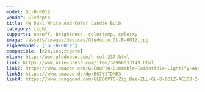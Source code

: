 ```yaml
---
model: GL-B-001Z
vendor: Gledopto
title: 4W Dual White And Color Candle Bulb
category: light
supports: on/off, brightness, colortemp, colorxy
image: /assets/images/devices/Gledopto_GL-B-001Z.jpg
zigbeemodel: ['GL-B-001Z']
compatible: [z2m,iob,zigate]
mlink: http://www.gledopto.com/h-col-337.html
link: https://www.aliexpress.com/item/32968033149.html
link2: https://www.amazon.com/GLEDOPTO-Dimmable-Compatible-Lightify-Android/dp/B07R12DYLF/
link3: https://www.amazon.de/dp/B07Y1TDMR3
link4: https://www.banggood.com/GLEDOPTO-Zig_Bee-ZLL-GL-B-001Z-AC100-240V-RGBCCT-E14-4W-LED-Candle-Bulb-Work-with-Amazon-Echo-Plus-p-1474434.html
---
```


